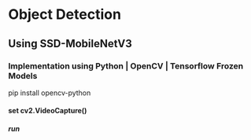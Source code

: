 # Object Detection 
## Using SSD-MobileNetV3
### Implementation using Python | OpenCV | Tensorflow Frozen Models

pip install opencv-python

#### set cv2.VideoCapture()

##### run
